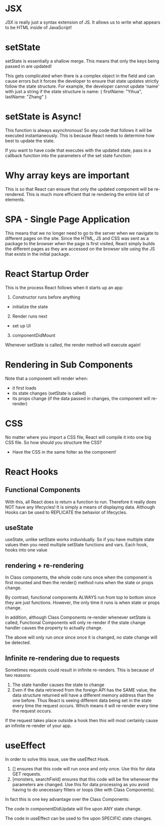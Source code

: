 # JSX

JSX is really just a syntax extension of JS. It allows us to write what appears to be HTML inside of JavaScript!

# setState

setState is essentially a shallow merge. This means that only the keys being passed in are updated!

This gets complicated when there is a complex object in the field and can cause errors but it forces the developer to ensure that state updates strictly follow the state structure. For example, the developer cannot update 'name' with just a string if the state structure is name: { firstName: "Yihua", lastName: "Zhang" }

# setState is Async!

This function is always asynchronous! So any code that follows it will be executed instantaneously. This is because React needs to determine how best to update the state.

If you want to have code that executes with the updated state, pass in a callback function into the parameters of the set state function:

<script>
    this.setState(
        () => {
    return { name: { firstName: "Johan", lastName: "Mihin" } };
    },
        () => {
        console.log(this.state); // will return updated state
    }
    );
</script>

# Why array keys are important

This is so that React can ensure that only the updated component will be re-rendered. This is much more efficient that re rendering the entire list of elements.

# SPA - Single Page Application

This means that we no longer need to go to the server when we navigate to different pages on the site. Since the HTML, JS and CSS was sent as a package to the browser when the page is first visited, React simply builds the different pages as they are accessed on the browser site using the JS that exists in the initial package.

# React Startup Order

This is the process React follows when it starts up an app:

1. Constructor runs before anything

- initialize the state

2. Render runs next

- set up UI

3. componentDidMount

Whenever setState is called, the render method will execute again!

# Rendering in Sub Components

Note that a component will render when:

- it first loads
- its state changes (setState is called)
- its props change (if the data passed in changes, the component will re-render)

# CSS

No matter where you import a CSS file, React will compile it into one big CSS file. So how should you structure the CSS?

- Have the CSS in the same folter as the component!

# React Hooks

## Functional Components

With this, all React does is return a function to run. Therefore it really does NOT have any lifecycles! It is simply a means of displaying data. Although Hooks can be used to REPLICATE the behavior of lifecycles.

## useState

useState, unlike setState works induvidually. So if you have multiple state values then you need multiple setState functions and vars. Each hook, hooks into one value


## rendering + re-rendering

In Class components, the whole code runs once when the component is first mounted and then the render() method runs when the state or props change. 

By contrast, functional components ALWAYS run from top to bottom since they are just functions. However, the only time it runs is when state or props change. 

In addition, although Class Components re-render whenever setState is called, Functional Components will only re-render if the state change handler causes the property to actually change.

<script>
    setSearchField("paul");
</script>

The above will only run once since once it is changed, no state change will be detected. 

## Infinite re-rendering due to requests

Sometimes requests could result in infinite re-renders. This is because of two reasons:

1. The state handler causes the state to change
2. Even if the data retrieved from the foreign API has the SAME value, the data structure returned will have a different memory address than the one before. Thus React is seeing different data being set in the state every time the request occurs. Which means it will re-render every time the request occurs. 

If the request takes place outside a hook then this will most certainly cause an infinite re-render of your app. 

# useEffect

In order to solve this issue, use the useEffect Hook. 

1. [] ensures that this code will run once and only once. Use this for data GET requests. 
2. [monsters, searchField] ensures that this code will be fire whenever the parameters are changed. Use this for data processing as you avoid having to do unecessary filters or loops (like with Class Components).

In fact this is one key advantage over the Class Components:

The code in componentDidUpdate will fire upon ANY state change. 

The code in useEffect can be used to fire upon SPECIFIC state changes. 